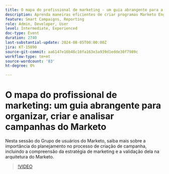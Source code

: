 ```yaml
---
title: O mapa do profissional de marketing - um guia abrangente para a estratégia, construção e análise de campanhas do Marketo
description: Aprenda maneiras eficientes de criar programas Marketo Engage, incluindo importação, clonagem e criação do zero. Personalize modelos de Marketo Engage para atender aos padrões da marca e gerenciar ativos e custos do período.
feature: Smart Campaigns, Reporting
role: Admin, Developer, User
level: Intermediate, Experienced
doc-type: Event
duration: 2740
last-substantial-update: 2024-08-05T00:00:00Z
jira: KT-15890
source-git-commit: aa6147e16b48c10fa163e3a939d1edde30f7989c
workflow-type: tm+mt
source-wordcount: '83'
ht-degree: 0%

---
```



# O mapa do profissional de marketing: um guia abrangente para organizar, criar e analisar campanhas do Marketo

Nesta sessão do Grupo de usuários do Marketo, saiba mais sobre a importância do planejamento no processo de criação de campanha, incluindo a compreensão da estratégia de marketing e a validação dela na arquitetura do Marketo.

>[!VIDEO](https://video.tv.adobe.com/v/3432223/?learn=on)
